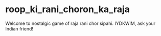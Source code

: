 # roop_ki_rani_choron_ka_raja

Welcome to nostalgic game of raja rani chor sipahi.
IYDKWIM, ask your Indian friend!
